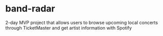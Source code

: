 # band-radar
2-day MVP project that allows users to browse upcoming local concerts through TicketMaster and get artist information with Spotify
